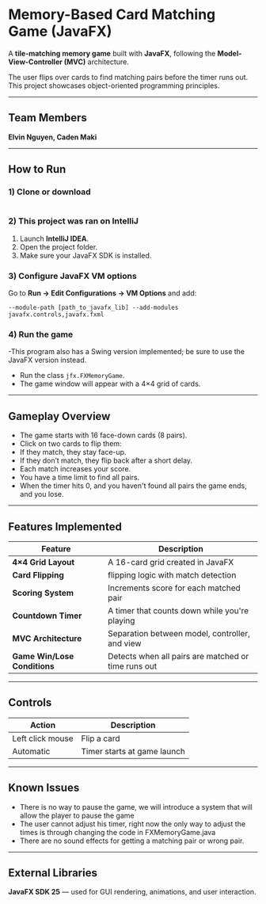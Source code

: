 #  Memory-Based Card Matching Game (JavaFX)

A **tile-matching memory game** built with **JavaFX**, following the **Model-View-Controller (MVC)** architecture.  

The user flips over cards to find matching pairs before the timer runs out.  
This project showcases object-oriented programming principles.

---

## Team Members
**Elvin Nguyen, Caden Maki**

---

##  How to Run

### 1) Clone or download
```git clone [https://github.com/elvinnguyen/CardMatchingGame.git]
```

### 2) This project was ran on IntelliJ
1. Launch **IntelliJ IDEA**.  
2. Open the project folder.
3. Make sure your JavaFX SDK is installed.

### 3) Configure JavaFX VM options
Go to **Run -> Edit Configurations -> VM Options** and add:
```
--module-path [path_to_javafx_lib] --add-modules javafx.controls,javafx.fxml
```
### 4) Run the game
-This program also has a Swing version implemented; be sure to use the JavaFX version instead.
- Run the class `jfx.FXMemoryGame`.
- The game window will appear with a 4×4 grid of cards.

---

## Gameplay Overview

- The game starts with 16 face-down cards (8 pairs).
- Click on two cards to flip them:
- If they match, they stay face-up.
- If they don’t match, they flip back after a short delay.
- Each match increases your score.
- You have a time limit to find all pairs.
- When the timer hits 0, and you haven't found all pairs the game ends, and you lose.

---

##  Features Implemented

| Feature | Description |
|----------|--------------|
| **4×4 Grid Layout** | A 16-card grid created in JavaFX |
| **Card Flipping** | flipping logic with match detection |
| **Scoring System** | Increments score for each matched pair |
| **Countdown Timer** | A timer that counts down while you're playing |
| **MVC Architecture** | Separation between model, controller, and view |
| **Game Win/Lose Conditions** | Detects when all pairs are matched or time runs out |

---

## Controls

| Action | Description |
|--------|--------------|
| Left click mouse| Flip a card |
| Automatic | Timer starts at game launch |

---

## Known Issues
- There is no way to pause the game, we will introduce a system that will allow the player to pause the game  
- The user cannot adjust his timer, right now the only way to adjust the times is through changing the code in FXMemoryGame.java
- There are no sound effects for getting a matching pair or wrong pair.  

---

## External Libraries
**JavaFX SDK 25** — used for GUI rendering, animations, and user interaction.